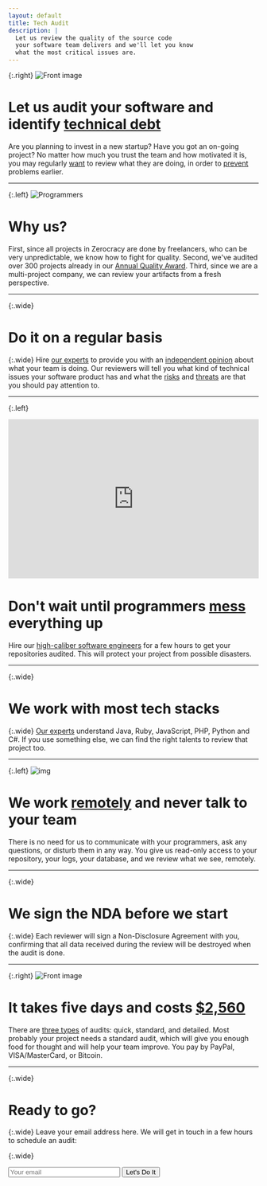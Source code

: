 ```yaml
---
layout: default
title: Tech Audit
description: |
  Let us review the quality of the source code
  your software team delivers and we'll let you know
  what the most critical issues are.
---
```


{:.right}
![Front image](https://www.yegor256.com/images/andreea/coder.svg "Front Image")

# Let us audit your software and identify <ins>technical debt</ins>

Are you planning to invest in a new startup?
Have you got an on-going project?
No matter how much you trust the team and how motivated it is,
you may regularly [want](https://www.yegor256.com/2014/12/18/independent-technical-reviews.html)
to review what they are doing,
in order to [prevent](https://youtu.be/GlBf5-g4nGk) problems earlier.

<hr/>

{:.left}
![Programmers](/images/people.svg "Programmers")

# Why us?

First, since all projects in Zerocracy are done by freelancers,
who can be very unpredictable, we know how to fight for quality.
Second, we've audited over 300 projects already in our
[Annual Quality Award](https://www.yegor256.com/award.html).
Third, since we are a multi-project company, we can review
your artifacts from a fresh perspective.

<hr/>

{:.wide}
# Do it on a regular basis

{:.wide}
Hire [our experts](https://www.0crat.com/team) to provide you with
an <ins>independent opinion</ins> about what your team is doing.
Our reviewers will tell you what kind of technical issues
your software product has and what the <ins>risks</ins> and <ins>threats</ins>
are that you should pay attention to.

<hr/>

{:.left}
<iframe class='video' allow='accelerometer; autoplay; encrypted-media; gyroscope; picture-in-picture'
allowfullscreen frameborder='0' src='https://www.youtube.com/embed/TxYi7J0vKC8' width='100%' height='320px'></iframe>

# Don't wait until programmers <ins>mess</ins> everything up

Hire our [high-caliber software engineers](https://www.0crat.com/team)
for a few hours to get your repositories audited.
This will protect your project from possible disasters.

<hr/>

{:.wide}
# We work with most tech stacks

{:.wide}
[Our experts](https://www.0crat.com/team)
understand Java, Ruby, JavaScript, PHP, Python and C#.
If you use something else, we can find the right talents
to review that project too.

<hr/>

{:.left}
![img](https://www.yegor256.com/images/andreea/podcast.svg "img")

# We work <ins>remotely</ins> and never talk to your team

There is no need for us to communicate with your
programmers, ask any questions, or disturb them in any way.
You give us read-only access to your repository, your
logs, your database, and we review what we see, remotely.

<hr/>

{:.wide}
# We sign the NDA before we start

{:.wide}
Each reviewer will sign a Non-Disclosure Agreement with you,
confirming that all data received during the review
will be destroyed when the audit is done.

<hr/>

{:.right}
![Front image](https://www.yegor256.com/images/andreea/writing.svg "Cost Image")

# It takes five days and costs <ins>$2,560</ins>

There are [three types](http://www.zerocracy.com/audits.html) of audits:
quick, standard, and detailed. Most probably your project
needs a standard audit, which will give you enough food for thought
and will help your team improve. You pay by PayPal, VISA/MasterCard,
or Bitcoin.

<hr/>

{:.wide}
# Ready to go?

{:.wide}
Leave your email address here. We will get in touch
in a few hours to schedule an audit:

{:.wide}
<form method="POST" action="https://www.mailanes.com/subscribe?list=58">
  <input type="hidden" name="source" value="audit.zerocracy.com"/>
  <input type="hidden" name="referrer" id="referrer" value=""/>
  <input type="hidden" name="utm_source" id="utm_source" value=""/>
  <input type="hidden" name="utm_medium" id="utm_medium" value=""/>
  <input type="hidden" name="utm_campaign" id="utm_campaign" value=""/>
  <input type="hidden" name="redirect" value="http://audit.zerocracy.com/sent.html"/>
  <input name='email' placeholder='Your email' type='email' size="25" maxlength="150" />
  <button type='submit'>Let's Do It</button>
</form>
